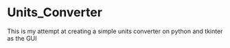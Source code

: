 # Units_Converter
This is my attempt at creating a simple units converter on python and tkinter as the GUI

